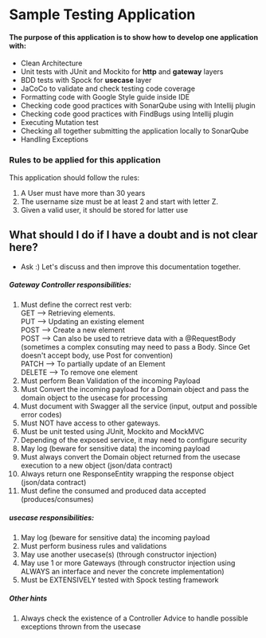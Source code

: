 # Sample Testing Application

#### The purpose of this application is to show how to develop one application with:

- Clean Architecture
- Unit tests with JUnit and Mockito for **http** and **gateway** layers
- BDD tests with Spock for **usecase** layer
- JaCoCo to validate and check testing code coverage
- Formatting code with Google Style guide inside IDE
- Checking code good practices with SonarQube using with Intellij plugin
- Checking code good practices with FindBugs using Intellij plugin 
- Executing Mutation test 
- Checking all together submitting the application locally to SonarQube
- Handling Exceptions

### Rules to be applied for this application
This application should follow the rules: 
1. A User must have more than 30 years
2. The username size must be at least 2 and start with letter Z.
3. Given a valid user, it should be stored for latter use

## What should I do if I have a doubt and is not clear here?
- Ask :) Let's discuss and then improve this documentation together.

##### Gateway Controller responsibilities:
1. Must define the correct rest verb:<br/>
  GET --> Retrieving elements.<br/>
  PUT --> Updating an existing element<br/>
  POST --> Create a new element<br/>
  POST --> Can also be used to retrieve data with a @RequestBody (sometimes a complex consuting may need to pass a Body. Since Get doesn't accept body, use Post for convention)<br/>
  PATCH --> To partially update of an Element<br/>
  DELETE --> To remove one element<br/>
2. Must perform Bean Validation of the incoming Payload
3. Must Convert the incoming payload for a Domain object and pass the domain object to the usecase for processing
4. Must document with Swagger all the service (input, output and possible error codes)
5. Must NOT have access to other gateways.
6. Must be unit tested using JUnit, Mockito and MockMVC
7. Depending of the exposed service, it may need to configure security
8. May log (beware for sensitive data) the incoming payload
9. Must always convert the Domain object returned from the usecase execution to a new object (json/data contract)
10. Always return one ResponseEntity wrapping the response object (json/data contract)
11. Must define the consumed and produced data accepted (produces/consumes)

##### usecase responsibilities:
1. May log (beware for sensitive data) the incoming payload
2. Must perform business rules and validations
3. May use another usecase(s) (through constructor injection)
4. May use 1 or more Gateways (through constructor injection using ALWAYS an interface and never the concrete implementation)
5. Must be EXTENSIVELY tested with Spock testing framework

##### Other hints 
1. Always check the existence of a Controller Advice to handle possible exceptions thrown from the usecase